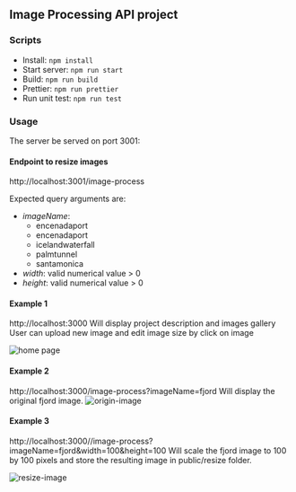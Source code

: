 ## Image Processing API project
### Scripts
- Install: ```npm install```
- Start server: ```npm run start```
- Build: ```npm run build```
- Prettier: ```npm run prettier```
- Run unit test: ```npm run test```

### Usage
The server be served on port 3001:

#### Endpoint to resize images
http://localhost:3001/image-process

Expected query arguments are:
- _imageName_:
  - encenadaport
  - encenadaport
  - icelandwaterfall
  - palmtunnel
  - santamonica
- _width_: valid numerical value > 0
- _height_: valid numerical value > 0

#### Example 1
http://localhost:3000
Will display project description and images gallery
User can upload new image and edit image size by click on image

![home page](https://user-images.githubusercontent.com/43747716/188281356-1d28756a-7d89-4c93-9439-6d0cd8977f02.png)

#### Example 2
http://localhost:3000/image-process?imageName=fjord
Will display the original fjord image.
![origin-image](https://user-images.githubusercontent.com/43747716/188281416-373693d1-358e-489a-8dd4-45fb41351574.PNG)

#### Example 3
http://localhost:3000//image-process?imageName=fjord&width=100&height=100
Will scale the fjord image to 100 by 100 pixels and store the resulting image in public/resize folder.

![resize-image](https://user-images.githubusercontent.com/43747716/188281433-98715d9b-30eb-41dd-9869-4f512132f68c.PNG)



